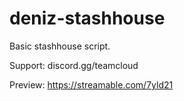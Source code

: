 # deniz-stashhouse
Basic stashhouse script.

Support: discord.gg/teamcloud

Preview: https://streamable.com/7yld21
